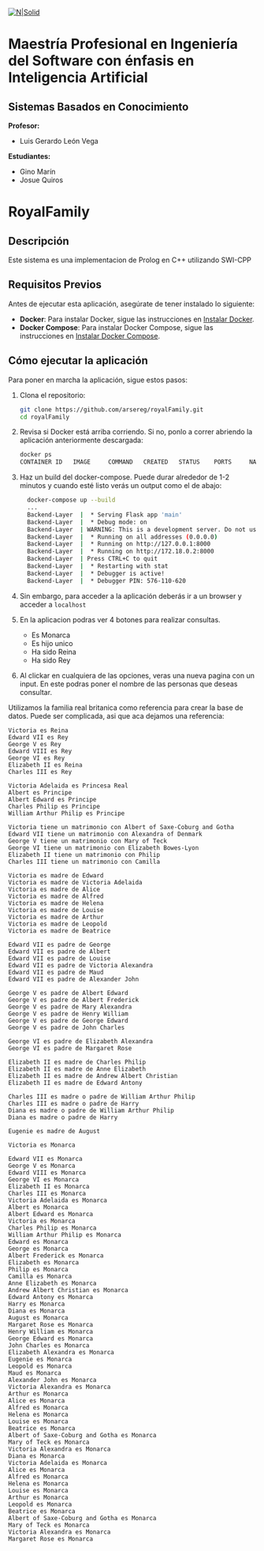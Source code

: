 [![N|Solid](https://images.credly.com/size/400x400/images/0e3e46ee-69d9-46e6-98b7-282f193e2c94/blob.png)](https://nodesource.com/products/nsolid)
# Maestría Profesional en Ingeniería del Software con énfasis en Inteligencia Artificial
## Sistemas Basados en Conocimiento

**Profesor:**
- Luis Gerardo León Vega

**Estudiantes:**
- Gino Marín
- Josue Quiros

# RoyalFamily

## Descripción
Este sistema es una implementacion de Prolog en C++ utilizando SWI-CPP

## Requisitos Previos
Antes de ejecutar esta aplicación, asegúrate de tener instalado lo siguiente:
- **Docker**: Para instalar Docker, sigue las instrucciones en [Instalar Docker](https://docs.docker.com/get-docker/).
- **Docker Compose**: Para instalar Docker Compose, sigue las instrucciones en [Instalar Docker Compose](https://docs.docker.com/compose/install/).

## Cómo ejecutar la aplicación
Para poner en marcha la aplicación, sigue estos pasos:
1. Clona el repositorio:
   ```bash
   git clone https://github.com/arsereg/royalFamily.git
   cd royalFamily

2. Revisa si Docker está arriba corriendo. Si no, ponlo a correr abriendo la aplicación anteriormente descargada:
   ```bash
   docker ps
   CONTAINER ID   IMAGE     COMMAND   CREATED   STATUS    PORTS     NAMES

3. Haz un build del docker-compose. Puede durar alrededor de 1-2 minutos y cuando esté listo verás un output como el de abajo:
   ```bash
     docker-compose up --build
     ...
     Backend-Layer  |  * Serving Flask app 'main'
     Backend-Layer  |  * Debug mode: on
     Backend-Layer  | WARNING: This is a development server. Do not use it in a production deployment. Use a production WSGI server instead.
     Backend-Layer  |  * Running on all addresses (0.0.0.0)
     Backend-Layer  |  * Running on http://127.0.0.1:8000
     Backend-Layer  |  * Running on http://172.18.0.2:8000
     Backend-Layer  | Press CTRL+C to quit
     Backend-Layer  |  * Restarting with stat
     Backend-Layer  |  * Debugger is active!
     Backend-Layer  |  * Debugger PIN: 576-110-620

5. Sin embargo, para acceder a la aplicación deberás ir a un browser y acceder a ```localhost```

6. En la aplicacion podras ver 4 botones para realizar consultas.
    - Es Monarca
    - Es hijo unico
    - Ha sido Reina
    - Ha sido Rey

7. Al clickar en cualquiera de las opciones, veras una nueva pagina con un input. En este podras poner el nombre de las personas que deseas consultar.

Utilizamos la familia real britanica como referencia para crear la base de datos. Puede ser complicada, asi que aca dejamos una referencia:

```angular2html
Victoria es Reina
Edward VII es Rey
George V es Rey
Edward VIII es Rey
George VI es Rey
Elizabeth II es Reina
Charles III es Rey

Victoria Adelaida es Princesa Real
Albert es Principe
Albert Edward es Principe
Charles Philip es Principe
William Arthur Philip es Principe

Victoria tiene un matrimonio con Albert of Saxe-Coburg and Gotha
Edward VII tiene un matrimonio con Alexandra of Denmark
George V tiene un matrimonio con Mary of Teck
George VI tiene un matrimonio con Elizabeth Bowes-Lyon
Elizabeth II tiene un matrimonio con Philip
Charles III tiene un matrimonio con Camilla

Victoria es madre de Edward
Victoria es madre de Victoria Adelaida
Victoria es madre de Alice
Victoria es madre de Alfred
Victoria es madre de Helena
Victoria es madre de Louise
Victoria es madre de Arthur
Victoria es madre de Leopold
Victoria es madre de Beatrice

Edward VII es padre de George
Edward VII es padre de Albert
Edward VII es padre de Louise
Edward VII es padre de Victoria Alexandra
Edward VII es padre de Maud
Edward VII es padre de Alexander John

George V es padre de Albert Edward
George V es padre de Albert Frederick
George V es padre de Mary Alexandra
George V es padre de Henry William
George V es padre de George Edward
George V es padre de John Charles

George VI es padre de Elizabeth Alexandra
George VI es padre de Margaret Rose

Elizabeth II es madre de Charles Philip
Elizabeth II es madre de Anne Elizabeth
Elizabeth II es madre de Andrew Albert Christian
Elizabeth II es madre de Edward Antony

Charles III es madre o padre de William Arthur Philip
Charles III es madre o padre de Harry
Diana es madre o padre de William Arthur Philip
Diana es madre o padre de Harry

Eugenie es madre de August

Victoria es Monarca

Edward VII es Monarca 
George V es Monarca 
Edward VIII es Monarca 
George VI es Monarca 
Elizabeth II es Monarca 
Charles III es Monarca 
Victoria Adelaida es Monarca 
Albert es Monarca 
Albert Edward es Monarca 
Victoria es Monarca 
Charles Philip es Monarca 
William Arthur Philip es Monarca 
Edward es Monarca 
George es Monarca 
Albert Frederick es Monarca 
Elizabeth es Monarca 
Philip es Monarca 
Camilla es Monarca 
Anne Elizabeth es Monarca 
Andrew Albert Christian es Monarca 
Edward Antony es Monarca 
Harry es Monarca 
Diana es Monarca 
August es Monarca 
Margaret Rose es Monarca 
Henry William es Monarca 
George Edward es Monarca 
John Charles es Monarca 
Elizabeth Alexandra es Monarca 
Eugenie es Monarca 
Leopold es Monarca 
Maud es Monarca 
Alexander John es Monarca 
Victoria Alexandra es Monarca 
Arthur es Monarca 
Alice es Monarca 
Alfred es Monarca 
Helena es Monarca 
Louise es Monarca 
Beatrice es Monarca 
Albert of Saxe-Coburg and Gotha es Monarca 
Mary of Teck es Monarca 
Victoria Alexandra es Monarca 
Diana es Monarca 
Victoria Adelaida es Monarca 
Alice es Monarca 
Alfred es Monarca 
Helena es Monarca 
Louise es Monarca 
Arthur es Monarca 
Leopold es Monarca 
Beatrice es Monarca 
Albert of Saxe-Coburg and Gotha es Monarca 
Mary of Teck es Monarca 
Victoria Alexandra es Monarca 
Margaret Rose es Monarca 
```
